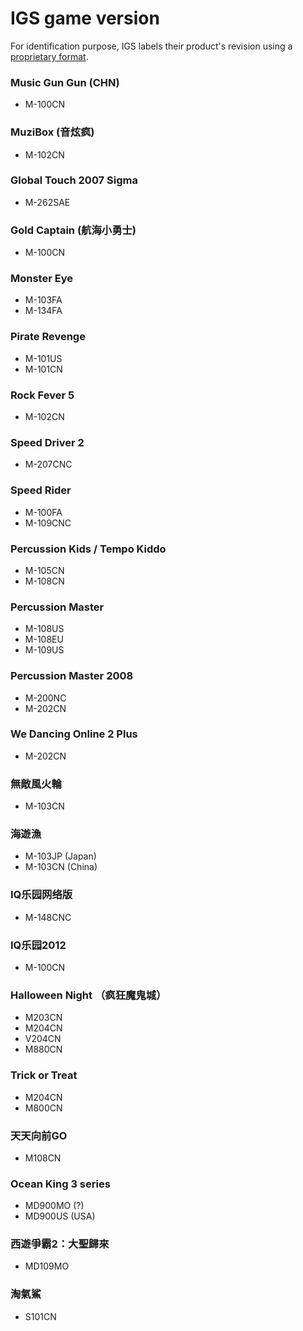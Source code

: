 # IGS game version
For identification purpose, IGS labels their product's revision using a
[proprietary format](identifiers.md#product-identifier).

### Music Gun Gun (CHN)
* M-100CN

### MuziBox (音炫疯)
* M-102CN

### Global Touch 2007 Sigma
* M-262SAE

### Gold Captain (航海小勇士)
* M-100CN

### Monster Eye
* M-103FA
* M-134FA

### Pirate Revenge
* M-101US
* M-101CN

### Rock Fever 5
* M-102CN

### Speed Driver 2
* M-207CNC

### Speed Rider
* M-100FA
* M-109CNC

### Percussion Kids / Tempo Kiddo
* M-105CN
* M-108CN

### Percussion Master
* M-108US
* M-108EU
* M-109US

### Percussion Master 2008
* M-200NC
* M-202CN

### We Dancing Online 2 Plus
* M-202CN

### 無敵風火輪
* M-103CN

### 海遊漁
* M-103JP (Japan)
* M-103CN (China)

### IQ乐园网络版
* M-148CNC

### IQ乐园2012
* M-100CN

### Halloween Night （疯狂魔鬼城）
* M203CN
* M204CN
* V204CN
* M880CN

### Trick or Treat
* M204CN
* M800CN

### 天天向前GO
* M108CN

### Ocean King 3 series
* MD900MO (?)
* MD900US (USA)

### 西遊爭霸2：大聖歸來
* MD109MO

### 淘氣鯊
* S101CN

